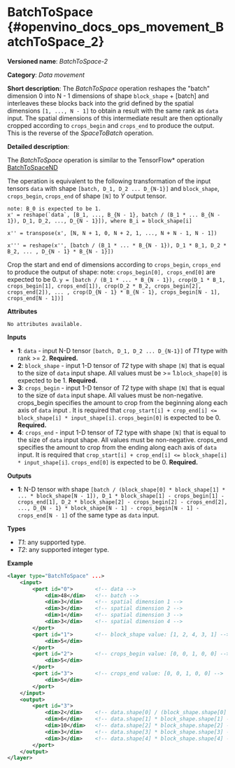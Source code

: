 # BatchToSpace {#openvino_docs_ops_movement_BatchToSpace_2}

**Versioned name**: *BatchToSpace-2*

**Category**: *Data movement*

**Short description**: The *BatchToSpace* operation reshapes the "batch" dimension 0 into N - 1 dimensions of shape `block_shape` + [batch] and interleaves these blocks back into the grid defined by the spatial dimensions `[1, ..., N - 1]` to obtain a result with the same rank as `data` input. The spatial dimensions of this intermediate result are then optionally cropped according to `crops_begin` and `crops_end` to produce the output. This is the reverse of the *SpaceToBatch* operation.

**Detailed description**:

The *BatchToSpace* operation is similar to the TensorFlow* operation [BatchToSpaceND](https://www.tensorflow.org/api_docs/python/tf/batch_to_space_nd)

The operation is equivalent to the following transformation of the input tensors `data` with shape `[batch, D_1, D_2 ... D_{N-1}]` and `block_shape`, `crops_begin`, `crops_end` of shape `[N]` to *Y* output tensor.

    note: B_0 is expected to be 1.
    x' = reshape(`data`, [B_1, ..., B_{N - 1}, batch / (B_1 * ... B_{N - 1}), D_1, D_2, ..., D_{N - 1}]), where B_i = block_shape[i]

    x'' = transpose(x', [N, N + 1, 0, N + 2, 1, ..., N + N - 1, N - 1])

    x''' = reshape(x'', [batch / (B_1 * ... * B_{N - 1}), D_1 * B_1, D_2 * B_2, ... , D_{N - 1} * B_{N - 1}])

   Crop the start and end of dimensions according to `crops_begin`, `crops_end` to produce the output of shape:
   note: `crops_begin[0], crops_end[0]` are expected to be 0.
    `y = [batch / (B_1 * ... * B_{N - 1}), crop(D_1 * B_1, crops_begin[1], crops_end[1]), crop(D_2 * B_2, crops_begin[2], crops_end[2]), ... , crop(D_{N - 1} * B_{N - 1}, crops_begin[N - 1], crops_end[N - 1])]`

**Attributes**

    No attributes available.

**Inputs**

*   **1**: `data` - input N-D tensor `[batch, D_1, D_2 ... D_{N-1}]` of *T1* type with rank >= 2. **Required.**
*   **2**: `block_shape` - input 1-D tensor of *T2* type with shape `[N]` that is equal to the size of `data` input shape. All values must be >= 1.`block_shape[0]` is expected to be 1. **Required.** 
*   **3**: `crops_begin` - input 1-D tensor of *T2* type with shape `[N]` that is equal to the size of `data` input shape. All values must be non-negative. crops_begin specifies the amount to crop from the beginning along each axis of `data` input . It is required that `crop_start[i] + crop_end[i] <= block_shape[i] * input_shape[i]`. `crops_begin[0]` is expected to be 0. **Required.**
*   **4**: `crops_end` - input 1-D tensor of *T2* type with shape `[N]` that is equal to the size of `data` input shape. All values must be non-negative. crops_end specifies the amount to crop from the ending along each axis of `data` input. It is required that `crop_start[i] + crop_end[i] <= block_shape[i] * input_shape[i]`. `crops_end[0]` is expected to be 0. **Required.**

**Outputs**

*   **1**: N-D tensor with shape `[batch / (block_shape[0] * block_shape[1] * ... * block_shape[N - 1]), D_1 * block_shape[1] - crops_begin[1] - crops_end[1], D_2 * block_shape[2] - crops_begin[2] - crops_end[2], ..., D_{N - 1} * block_shape[N - 1] - crops_begin[N - 1] - crops_end[N - 1]` of the same type as `data` input. 

**Types**

* *T1*: any supported type.
* *T2*: any supported integer type.

**Example**

```xml
<layer type="BatchToSpace" ...>
    <input>
        <port id="0">       <!-- data -->
            <dim>48</dim>   <!-- batch -->
            <dim>3</dim>    <!-- spatial dimension 1 -->   
            <dim>3</dim>    <!-- spatial dimension 2 -->
            <dim>1</dim>    <!-- spatial dimension 3 -->
            <dim>3</dim>    <!-- spatial dimension 4 -->
        </port>
        <port id="1">       <!-- block_shape value: [1, 2, 4, 3, 1] -->
            <dim>5</dim>  
        </port>
        <port id="2">       <!-- crops_begin value: [0, 0, 1, 0, 0] -->
            <dim>5</dim>
        </port>
        <port id="3">       <!-- crops_end value: [0, 0, 1, 0, 0] -->
            <dim>5</dim>
        </port>
    </input>
    <output>
        <port id="3">      
            <dim>2</dim>    <!-- data.shape[0] / (block_shape.shape[0] * block_shape.shape[1] * ... * block_shape.shape[4]) -->
            <dim>6</dim>    <!-- data.shape[1] * block_shape.shape[1] - crops_begin[1] - crops_end[1]-->
            <dim>10</dim>   <!-- data.shape[2] * block_shape.shape[2] - crops_begin[2] - crops_end[2] -->
            <dim>3</dim>    <!-- data.shape[3] * block_shape.shape[3] - crops_begin[3] - crops_end[3] -->
            <dim>3</dim>    <!-- data.shape[4] * block_shape.shape[4] - crops_begin[4] - crops_end[4] -->
        </port>
    </output>
</layer>
```
